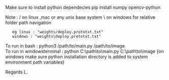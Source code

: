Make sure to install python dependecies 
pip install numpy  opencv-python

Note : / on linux ,mac or any unix base system 
       \ on windows for relative folder path navigation
       
       eg linux : "weights/deploy.prototxt.txt"
       windows : "weights\deploy.prototxt.txt"

          
To run in bash : python3 /path/to/main.py  /path/to/image          
To run in windowsterminal : python C:\path\to\main.py C:\path\to\image 
{on windows make sure python installation directory is added to system environment path variables}

Regards L.
